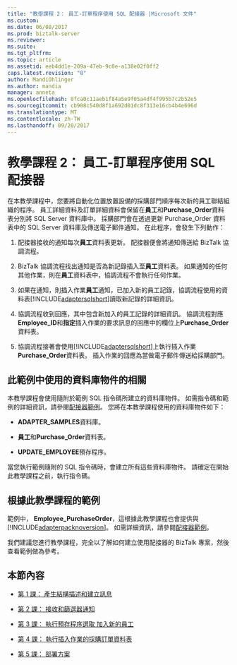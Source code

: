 ```yaml
---
title: "教學課程 2： 員工-訂單程序使用 SQL 配接器 |Microsoft 文件"
ms.custom: 
ms.date: 06/08/2017
ms.prod: biztalk-server
ms.reviewer: 
ms.suite: 
ms.tgt_pltfrm: 
ms.topic: article
ms.assetid: eeb4dd1e-209a-47eb-9c0e-a138e02f0ff2
caps.latest.revision: "8"
author: MandiOhlinger
ms.author: mandia
manager: anneta
ms.openlocfilehash: 8fca0c11aeb1f84a5e9f05a4df4f995b7c2b52e5
ms.sourcegitcommit: cb908c540d8f1a692d01dc8f313e16cb4b4e696d
ms.translationtype: MT
ms.contentlocale: zh-TW
ms.lasthandoff: 09/20/2017
---
```

# <a name="tutorial-2-employee---purchase-order-process-using-the-sql-adapter"></a>教學課程 2： 員工-訂單程序使用 SQL 配接器
在本教學課程中，您要將自動化位置放置設備的採購部門順序每次新的員工聯結組織的程序。 員工詳細資料及訂單詳細資料會保留在**員工**和**Purchase_Order**資料表分別將 SQL Server 資料庫中。 採購部門會在透過更新 Purchase_Order 資料表中的 SQL Server 資料庫及傳送電子郵件通知。 在此程序，會發生下列動作：  
  
1.  配接器接收的通知每次**員工**資料表更新。 配接器便會將通知傳送給 BizTalk 協調流程。  
  
2.  BizTalk 協調流程找出通知是否為新記錄插入至**員工**資料表。 如果通知的任何其他作業，則在**員工**資料表中，協調流程不會執行任何作業。  
  
3.  如果在通知，則插入作業**員工**通知，已加入新的員工記錄，協調流程使用的資料表[!INCLUDE[adaptersqlshort](../../includes/adaptersqlshort-md.md)]讀取新記錄的詳細資訊。  
  
4.  協調流程收到回應，其中包含新加入的員工記錄的詳細資訊。 協調流程對應**Employee_ID**和**指定**插入作業的要求訊息的回應中的欄位上**Purchase_Order**資料表。  
  
5.  協調流程接著會使用[!INCLUDE[adaptersqlshort](../../includes/adaptersqlshort-md.md)]上執行插入作業**Purchase_Order**資料表。 插入作業的回應為當做電子郵件傳送給採購部門。  
  
## <a name="about-the-database-objects-used-in-this-sample"></a>此範例中使用的資料庫物件的相關  
 本教學課程會使用隨附於範例 SQL 指令碼所建立的資料庫物件。 如需指令碼和範例的詳細資訊，請參閱[配接器範例](../../adapters-and-accelerators/accelerator-rosettanet/adapter-samples.md)。 您將在本教學課程使用的資料庫物件如下：  
  
-   **ADAPTER_SAMPLES**資料庫。  
  
-   **員工**和**Purchase_Order**資料表。  
  
-   **UPDATE_EMPLOYEE**預存程序。  
  
 當您執行範例隨附的 SQL 指令碼時，會建立所有這些資料庫物件。 請確定在開始此教學課程之前，執行指令碼。  
  
## <a name="sample-based-on-this-tutorial"></a>根據此教學課程的範例  
 範例中， **Employee_PurchaseOrder**，這根據此教學課程也會提供與[!INCLUDE[adapterpacknoversion](../../includes/adapterpacknoversion-md.md)]。 如需詳細資訊，請參閱[配接器範例](../../adapters-and-accelerators/accelerator-rosettanet/adapter-samples.md)。  
  
 我們建議您進行教學課程，完全以了解如何建立使用配接器的 BizTalk 專案，然後查看範例做為參考。  
  
## <a name="in-this-section"></a>本節內容  
  
-   [第 1 課： 產生結構描述和建立訊息](../../adapters-and-accelerators/adapter-sql/lesson-1-generate-schemas-and-create-messages.md)  
  
-   [第 2 課： 接收和篩選器通知](../../adapters-and-accelerators/adapter-sql/lesson-2-receive-and-filter-notifications.md)  
  
-   [第 3 課： 執行預存程序選取 加入新的員工](../../adapters-and-accelerators/adapter-sql/lesson-3-execute-a-stored-procedure-to-select-new-employees-added.md)  
  
-   [第 4 課： 執行插入作業的採購訂單資料表](../../adapters-and-accelerators/adapter-sql/lesson-4-perform-an-insert-operation-on-the-purchase-order-table.md)  
  
-   [第 5 課： 部署方案](../../adapters-and-accelerators/adapter-sql/lesson-5-deploy-the-solution.md)